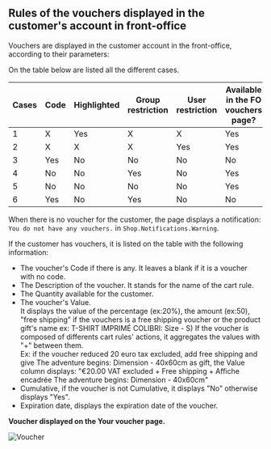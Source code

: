 ## Rules of the vouchers displayed in the customer's account in front-office

Vouchers are displayed in the customer account in the front-office, according to their parameters:

On the table below are listed all the different cases.

| Cases | Code | Highlighted | Group restriction | User restriction | Available in the FO vouchers page? |
|-------|------|-------------|-------------------|-------------------|---------------------------|
| 1     | X    | Yes         | X                 | X                 | Yes                       |
| 2     | X    | X           | X                 | Yes               | Yes                       |
| 3     | Yes  | No          | No                | No                | No                        |
| 4     | No   | No          | Yes               | No                | Yes                       |
| 5     | No   | No          | No                | No                | Yes                       |
| 6     | Yes  | No          | Yes               | No                | No                        |

When there is no voucher for the customer, the page displays a notification: `You do not have any vouchers.` in `Shop.Notifications.Warning`.

If the customer has vouchers, it is listed on the table with the following information:
- The voucher's Code if there is any. It leaves a blank if it is a voucher with no code.
- The Description of the voucher. It stands for the name of the cart rule.
- The Quantity available for the customer.
- The voucher's Value.  
It displays the value of the percentage (ex:20%), the amount (ex:50), "free shipping" if the vouchers is a free shipping voucher or the product gift's name ex: T-SHIRT IMPRIMÉ COLIBRI: Size - S)
If the voucher is composed of differents cart rules' actions, it aggregates the values with "+" between them.  
Ex: if the voucher reduced 20 euro tax excluded, add free shipping and give The adventure begins: Dimension - 40x60cm as gift, the Value column displays: "€20.00 VAT excluded + Free shipping + Affiche encadrée The adventure begins: Dimension - 40x60cm"
- Cumulative, if the voucher is not Cumulative, it displays "No" otherwise displays "Yes". 
- Expiration date, displays the expiration date of the voucher.

__Voucher displayed on the Your voucher page.__

![Voucher](https://github.com/PrestaShop/prestashop-specs/blob/master/img/list_vouchers_FO.png)
